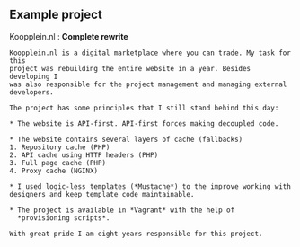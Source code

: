 ## Example project

Koopplein.nl
:   **Complete rewrite**

    Koopplein.nl is a digital marketplace where you can trade. My task for this
    project was rebuilding the entire website in a year. Besides developing I
    was also responsible for the project management and managing external
    developers.

    The project has some principles that I still stand behind this day:

    * The website is API-first. API-first forces making decoupled code.

    * The website contains several layers of cache (fallbacks)
    1. Repository cache (PHP)
    2. API cache using HTTP headers (PHP)
    3. Full page cache (PHP)
    4. Proxy cache (NGINX)

    * I used logic-less templates (*Mustache*) to the improve working with
    designers and keep template code maintainable.

	* The project is available in *Vagrant* with the help of
	  *provisioning scripts*.

    With great pride I am eight years responsible for this project.
